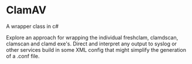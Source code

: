 # ClamAV
A wrapper class in c#

Explore an approach for wrapping the individual freshclam, clamdscan, clamscan and clamd exe's.
Direct and interpret any output to syslog or other services
build in some XML config that might simplify the generation of a .conf file.
